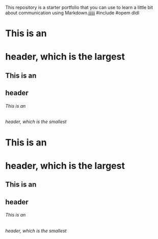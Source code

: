 This repository is a starter portfolio that you can use to learn a little bit about communication using Markdown.jjjjjj
#include #opem dldl
# This is an <h1> header, which is the largest
## This is an <h2> header
###### This is an <h6> header, which is the smallest

# This is an <h1> header, which is the largest
## This is an <h2> header
###### This is an <h6> header, which is the smallest
